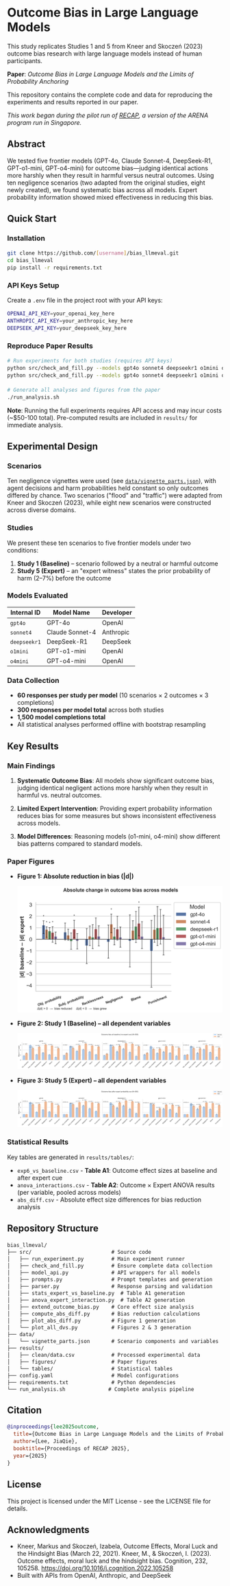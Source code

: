 # Outcome Bias in Large Language Models

This study replicates Studies 1 and 5 from Kneer and Skoczeń (2023) outcome bias research with large language models instead of human participants.

**Paper**: *Outcome Bias in Large Language Models and the Limits of Probability Anchoring* 

This repository contains the complete code and data for reproducing the experiments and results reported in our paper.

*This work began during the pilot run of [RECAP](https://recap.sg/), a version of the ARENA program run in Singapore.*

## Abstract

We tested five frontier models (GPT-4o, Claude Sonnet-4, DeepSeek-R1, GPT-o1-mini, GPT-o4-mini) for outcome bias—judging identical actions more harshly when they result in harmful versus neutral outcomes. Using ten negligence scenarios (two adapted from the original studies, eight newly created), we found systematic bias across all models. Expert probability information showed mixed effectiveness in reducing this bias.

## Quick Start

### Installation

```bash
git clone https://github.com/[username]/bias_llmeval.git
cd bias_llmeval
pip install -r requirements.txt
```

### API Keys Setup

Create a `.env` file in the project root with your API keys:

```bash
OPENAI_API_KEY=your_openai_key_here
ANTHROPIC_API_KEY=your_anthropic_key_here
DEEPSEEK_API_KEY=your_deepseek_key_here
```

### Reproduce Paper Results

```bash
# Run experiments for both studies (requires API keys)
python src/check_and_fill.py --models gpt4o sonnet4 deepseekr1 o1mini o4mini --study 1 --frame juror
python src/check_and_fill.py --models gpt4o sonnet4 deepseekr1 o1mini o4mini --study 5 --frame juror

# Generate all analyses and figures from the paper
./run_analysis.sh
```

**Note**: Running the full experiments requires API access and may incur costs (~$50-100 total). Pre-computed results are included in `results/` for immediate analysis.

## Experimental Design

### Scenarios

Ten negligence vignettes were used (see [`data/vignette_parts.json`](data/vignette_parts.json)), with agent decisions and harm probabilities held constant so only outcomes differed by chance. Two scenarios ("flood" and "traffic") were adapted from Kneer and Skoczeń (2023), while eight new scenarios were constructed across diverse domains.

### Studies

We present these ten scenarios to five frontier models under two conditions:

1. **Study 1 (Baseline)** – scenario followed by a neutral or harmful outcome
2. **Study 5 (Expert)** – an "expert witness" states the prior probability of harm (2–7%) before the outcome

### Models Evaluated

| Internal ID | Model Name | Developer |
|-------------|------------|-----------|
| `gpt4o`     | GPT-4o | OpenAI |
| `sonnet4`   | Claude Sonnet-4 | Anthropic |
| `deepseekr1`| DeepSeek-R1 | DeepSeek |
| `o1mini`    | GPT-o1-mini | OpenAI |
| `o4mini`    | GPT-o4-mini | OpenAI |

### Data Collection

- **60 responses per study per model** (10 scenarios × 2 outcomes × 3 completions)
- **300 responses per model total** across both studies
- **1,500 model completions total**
- All statistical analyses performed offline with bootstrap resampling

## Key Results

### Main Findings

1. **Systematic Outcome Bias**: All models show significant outcome bias, judging identical negligent actions more harshly when they result in harmful vs. neutral outcomes.

2. **Limited Expert Intervention**: Providing expert probability information reduces bias for some measures but shows inconsistent effectiveness across models.

3. **Model Differences**: Reasoning models (o1-mini, o4-mini) show different bias patterns compared to standard models.

### Paper Figures

- **Figure 1: Absolute reduction in bias (|d|)**

  ![Absolute reduction in bias](results/figures/abs_diff_bar.png)

- **Figure 2: Study 1 (Baseline) – all dependent variables**

  ![Baseline condition](results/figures/all_dvs_exp1_juror.png)

- **Figure 3: Study 5 (Expert) – all dependent variables**

  ![Expert probability condition](results/figures/all_dvs_exp5_expert_juror.png)

### Statistical Results

Key tables are generated in `results/tables/`:
- `exp6_vs_baseline.csv` - **Table A1**: Outcome effect sizes at baseline and after expert cue
- `anova_interactions.csv` - **Table A2**: Outcome × Expert ANOVA results (per variable, pooled across models)
- `abs_diff.csv` - Absolute effect size differences for bias reduction analysis

## Repository Structure

```
bias_llmeval/
├── src/                          # Source code
│   ├── run_experiment.py         # Main experiment runner
│   ├── check_and_fill.py         # Ensure complete data collection
│   ├── model_api.py              # API wrappers for all models
│   ├── prompts.py                # Prompt templates and generation
│   ├── parser.py                 # Response parsing and validation
│   ├── stats_expert_vs_baseline.py  # Table A1 generation
│   ├── anova_expert_interaction.py  # Table A2 generation
│   ├── extend_outcome_bias.py    # Core effect size analysis
│   ├── compute_abs_diff.py       # Bias reduction calculations
│   ├── plot_abs_diff.py          # Figure 1 generation
│   └── plot_all_dvs.py           # Figures 2 & 3 generation
├── data/
│   └── vignette_parts.json       # Scenario components and variables
├── results/
│   ├── clean/data.csv            # Processed experimental data
│   ├── figures/                  # Paper figures
│   └── tables/                   # Statistical tables
├── config.yaml                   # Model configurations
├── requirements.txt              # Python dependencies
└── run_analysis.sh              # Complete analysis pipeline
```

## Citation

```bibtex
@inproceedings{lee2025outcome,
  title={Outcome Bias in Large Language Models and the Limits of Probability Anchoring},
  author={Lee, JiaQie},
  booktitle={Proceedings of RECAP 2025},
  year={2025}
}
```

## License

This project is licensed under the MIT License - see the LICENSE file for details.

## Acknowledgments

- Kneer, Markus and Skoczeń, Izabela, Outcome Effects, Moral Luck and the Hindsight Bias (March 22, 2021). Kneer, M., & Skoczeń, I. (2023). Outcome effects, moral luck and the hindsight bias. Cognition, 232, 105258. https://doi.org/10.1016/j.cognition.2022.105258
- Built with APIs from OpenAI, Anthropic, and DeepSeek